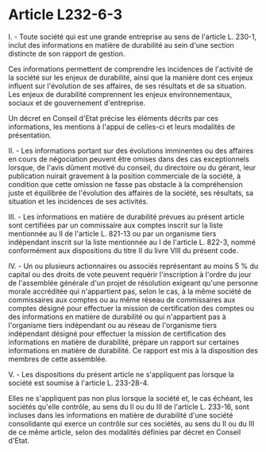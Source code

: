 # Article L232-6-3

I. - Toute société qui est une grande entreprise au sens de l'article L. 230-1, inclut des informations en matière de durabilité au sein d'une section distincte de son rapport de gestion.

Ces informations permettent de comprendre les incidences de l'activité de la société sur les enjeux de durabilité, ainsi que la manière dont ces enjeux influent sur l'évolution de ses affaires, de ses résultats et de sa situation. Les enjeux de durabilité comprennent les enjeux environnementaux, sociaux et de gouvernement d'entreprise.

Un décret en Conseil d'Etat précise les éléments décrits par ces informations, les mentions à l'appui de celles-ci et leurs modalités de présentation.

II. - Les informations portant sur des évolutions imminentes ou des affaires en cours de négociation peuvent être omises dans des cas exceptionnels lorsque, de l'avis dûment motivé du conseil, du directoire ou du gérant, leur publication nuirait gravement à la position commerciale de la société, à condition que cette omission ne fasse pas obstacle à la compréhension juste et équilibrée de l'évolution des affaires de la société, ses résultats, sa situation et les incidences de ses activités.

III. - Les informations en matière de durabilité prévues au présent article sont certifiées par un commissaire aux comptes inscrit sur la liste mentionnée au II de l'article L. 821-13 ou par un organisme tiers indépendant inscrit sur la liste mentionnée au I de l'article L. 822-3, nommé conformément aux dispositions du titre II du livre VIII du présent code.

IV. - Un ou plusieurs actionnaires ou associés représentant au moins 5 % du capital ou des droits de vote peuvent requérir l'inscription à l'ordre du jour de l'assemblée générale d'un projet de résolution exigeant qu'une personne morale accréditée qui n'appartient pas, selon le cas, à la même société de commissaires aux comptes ou au même réseau de commissaires aux comptes désigné pour effectuer la mission de certification des comptes ou des informations en matière de durabilité ou qui n'appartient pas à l'organisme tiers indépendant ou au réseau de l'organisme tiers indépendant désigné pour effectuer la mission de certification des informations en matière de durabilité, prépare un rapport sur certaines informations en matière de durabilité. Ce rapport est mis à la disposition des membres de cette assemblée.

V. - Les dispositions du présent article ne s'appliquent pas lorsque la société est soumise à l'article L. 233-28-4.

Elles ne s'appliquent pas non plus lorsque la société et, le cas échéant, les sociétés qu'elle contrôle, au sens du II ou du III de l'article L. 233-16, sont incluses dans les informations en matière de durabilité d'une société consolidante qui exerce un contrôle sur ces sociétés, au sens du II ou du III de ce même article, selon des modalités définies par décret en Conseil d'Etat.
